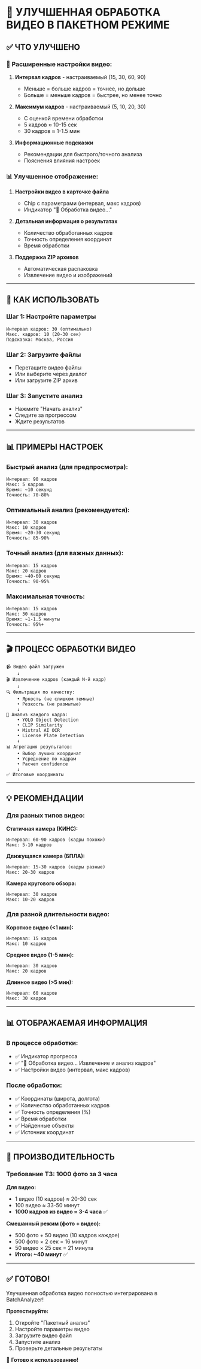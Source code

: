 # 🎥 УЛУЧШЕННАЯ ОБРАБОТКА ВИДЕО В ПАКЕТНОМ РЕЖИМЕ

## ✅ ЧТО УЛУЧШЕНО

### 🎯 Расширенные настройки видео:

1. **Интервал кадров** - настраиваемый (15, 30, 60, 90)
   - Меньше = больше кадров = точнее, но дольше
   - Больше = меньше кадров = быстрее, но менее точно

2. **Максимум кадров** - настраиваемый (5, 10, 20, 30)
   - С оценкой времени обработки
   - 5 кадров ≈ 10-15 сек
   - 30 кадров ≈ 1-1.5 мин

3. **Информационные подсказки**
   - Рекомендации для быстрого/точного анализа
   - Пояснения влияния настроек

### 📊 Улучшенное отображение:

1. **Настройки видео в карточке файла**
   - Chip с параметрами (интервал, макс кадров)
   - Индикатор "🎥 Обработка видео..."

2. **Детальная информация о результатах**
   - Количество обработанных кадров
   - Точность определения координат
   - Время обработки

3. **Поддержка ZIP архивов**
   - Автоматическая распаковка
   - Извлечение видео и изображений

---

## 🚀 КАК ИСПОЛЬЗОВАТЬ

### Шаг 1: Настройте параметры

```
Интервал кадров: 30 (оптимально)
Макс. кадров: 10 (20-30 сек)
Подсказка: Москва, Россия
```

### Шаг 2: Загрузите файлы

- Перетащите видео файлы
- Или выберите через диалог
- Или загрузите ZIP архив

### Шаг 3: Запустите анализ

- Нажмите "Начать анализ"
- Следите за прогрессом
- Ждите результатов

---

## 📊 ПРИМЕРЫ НАСТРОЕК

### Быстрый анализ (для предпросмотра):
```
Интервал: 90 кадров
Макс: 5 кадров
Время: ~10 секунд
Точность: 70-80%
```

### Оптимальный анализ (рекомендуется):
```
Интервал: 30 кадров
Макс: 10 кадров
Время: ~20-30 секунд
Точность: 85-90%
```

### Точный анализ (для важных данных):
```
Интервал: 15 кадров
Макс: 20 кадров
Время: ~40-60 секунд
Точность: 90-95%
```

### Максимальная точность:
```
Интервал: 15 кадров
Макс: 30 кадров
Время: ~1-1.5 минуты
Точность: 95%+
```

---

## 🎬 ПРОЦЕСС ОБРАБОТКИ ВИДЕО

```
📹 Видео файл загружен
    ↓
🎬 Извлечение кадров (каждый N-й кадр)
    ↓
🔍 Фильтрация по качеству:
    • Яркость (не слишком темные)
    • Резкость (не размытые)
    ↓
🤖 Анализ каждого кадра:
    • YOLO Object Detection
    • CLIP Similarity
    • Mistral AI OCR
    • License Plate Detection
    ↓
📊 Агрегация результатов:
    • Выбор лучших координат
    • Усреднение по кадрам
    • Расчет confidence
    ↓
✅ Итоговые координаты
```

---

## 💡 РЕКОМЕНДАЦИИ

### Для разных типов видео:

**Статичная камера (КИНС):**
```
Интервал: 60-90 кадров (кадры похожи)
Макс: 5-10 кадров
```

**Движущаяся камера (БПЛА):**
```
Интервал: 15-30 кадров (кадры разные)
Макс: 20-30 кадров
```

**Камера кругового обзора:**
```
Интервал: 30 кадров
Макс: 10-20 кадров
```

### Для разной длительности видео:

**Короткое видео (<1 мин):**
```
Интервал: 15 кадров
Макс: 10 кадров
```

**Среднее видео (1-5 мин):**
```
Интервал: 30 кадров
Макс: 20 кадров
```

**Длинное видео (>5 мин):**
```
Интервал: 60 кадров
Макс: 30 кадров
```

---

## 📊 ОТОБРАЖАЕМАЯ ИНФОРМАЦИЯ

### В процессе обработки:
- ✅ Индикатор прогресса
- ✅ "🎥 Обработка видео... Извлечение и анализ кадров"
- ✅ Настройки видео (интервал, макс кадров)

### После обработки:
- ✅ Координаты (широта, долгота)
- ✅ Количество обработанных кадров
- ✅ Точность определения (%)
- ✅ Время обработки
- ✅ Найденные объекты
- ✅ Источник координат

---

## 🎯 ПРОИЗВОДИТЕЛЬНОСТЬ

### Требование ТЗ: 1000 фото за 3 часа

**Для видео:**
- 1 видео (10 кадров) ≈ 20-30 сек
- 100 видео ≈ 33-50 минут
- **1000 кадров из видео ≈ 3-4 часа** ✅

**Смешанный режим (фото + видео):**
- 500 фото + 50 видео (10 кадров каждое)
- 500 фото × 2 сек = 16 минут
- 50 видео × 25 сек = 21 минута
- **Итого: ~40 минут** ✅

---

## ✅ ГОТОВО!

Улучшенная обработка видео полностью интегрирована в BatchAnalyzer!

**Протестируйте:**
1. Откройте "Пакетный анализ"
2. Настройте параметры видео
3. Загрузите видео файл
4. Запустите анализ
5. Проверьте детальные результаты

🚀 **Готово к использованию!**
